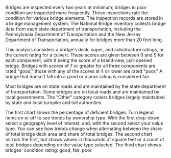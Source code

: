 Bridges are inspected every two years at minimum; bridges in poor condition are inspected more frequently. These inspections rate the condition for various bridge elements. The inspection records are stored in a bridge management system. The National Bridge Inventory collects bridge data from each state department of transportation, including the Pennsylvania Department of Transportation and the New Jersey Department of Transportation, annually for bridges more than 20 feet long.

This analysis considers a bridge's deck, super, and substructure ratings, or the culvert rating for a culvert. These scores are given between 0 and 9 for each component, with 9 being the score of a brand-new, just-opened bridge. Bridges with scores of 7 or greater for all three components are rated "good," those with any of the scores at 4 or lower are rated "poor." A bridge that doesn't fall into a good or a poor rating is considered fair.

Most bridges are on state roads and are maintained by the state department of transportation. Some bridges are on local roads and are maintained by local governments. The "Other" category covers bridges largely maintained by state and local turnpike and toll authorities.

The first chart shows the percentage of deficient bridges. Turn legend items on or off to see trends by ownership type. With the first drop-down, select a geography level of interest, and, with the second select your value type. You can see how trends change when alternating between the share of total bridge deck area and share of total bridges. The second chart mirrors the first, but shows values in thousands of square feet or a count of total bridges depending on the value type selected. The third chart shows bridges' condition rating: good, fair, poor.